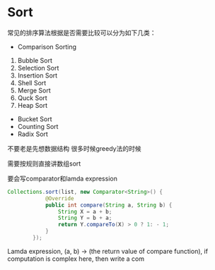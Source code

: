 # Sort

常见的排序算法根据是否需要比较可以分为如下几类：

- Comparison Sorting

1. Bubble Sort
2. Selection Sort
3. Insertion Sort
4. Shell Sort
5. Merge Sort
6. Quck Sort
7. Heap Sort

- Bucket Sort
- Counting Sort
- Radix Sort



不要老是先想数据结构 很多时候greedy法的时候

需要按规则直接讲数组sort

要会写comparator和lamda expression

```java
Collections.sort(list, new Comparator<String>() {
            @Override
            public int compare(String a, String b) {
                String X = a + b;
                String Y = b + a;
                return Y.compareTo(X) > 0 ? 1: - 1;
            }
        });
```

Lamda expression, (a, b) -> (the return value of compare function), if computation is complex here, then write a com